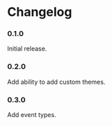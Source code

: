 Changelog
=========

### 0.1.0

Initial release.

### 0.2.0

Add ability to add custom themes.

### 0.3.0

Add event types.